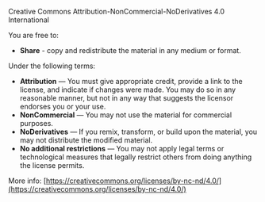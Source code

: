 Creative Commons Attribution-NonCommercial-NoDerivatives 4.0 International

You are free to:

- **Share** - copy and redistribute the material in any medium or format.

Under the following terms:

- **Attribution** — You must give appropriate credit, provide a link to the license, and indicate if changes were made. You may do so in any reasonable manner, but not in any way that suggests the licensor endorses you or your use.
- **NonCommercial** — You may not use the material for commercial purposes.
- **NoDerivatives** — If you remix, transform, or build upon the material, you may not distribute the modified material.
- **No additional restrictions** — You may not apply legal terms or technological measures that legally restrict others from doing anything the license permits.

More info: [https://creativecommons.org/licenses/by-nc-nd/4.0/](https://creativecommons.org/licenses/by-nc-nd/4.0/)
